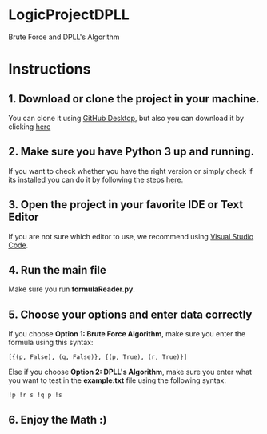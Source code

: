 # LogicProjectDPLL
Brute Force and DPLL's Algorithm

# Instructions

## 1. Download or clone the project in your machine.

You can clone it using [GitHub Desktop](https://desktop.github.com/), but also
you can download it by clicking [here](https://github.com/martspain/LogicProjectDPLL/archive/refs/heads/main.zip)

## 2. Make sure you have Python 3 up and running.

If you want to check whether you have the right version or simply check if its installed you can do it by following the steps [here.](https://phoenixnap.com/kb/check-python-version)

## 3. Open the project in your favorite IDE or Text Editor

If you are not sure which editor to use, we recommend using [Visual Studio Code](https://code.visualstudio.com/).

## 4. Run the main file

Make sure you run **formulaReader.py**.

## 5. Choose your options and enter data correctly

If you choose **Option 1: Brute Force Algorithm**, make sure you enter the formula using this syntax:

   `[{(p, False), (q, False)}, {(p, True), (r, True)}]`

Else if you choose **Option 2: DPLL's Algorithm**, make sure you enter what you want to test in the **example.txt** file using the following syntax:

   `!p !r s !q p !s`

## 6. Enjoy the Math :)
